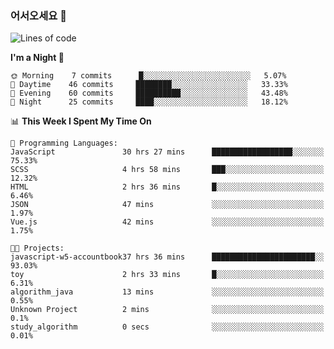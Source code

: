 ### 어서오세요 👋

<!--START_SECTION:waka-->
![Lines of code](https://img.shields.io/badge/From%20Hello%20World%20I%27ve%20Written-5.3%20million%20lines%20of%20code-blue)

**I'm a Night 🦉** 

```text
🌞 Morning    7 commits      █░░░░░░░░░░░░░░░░░░░░░░░░   5.07% 
🌆 Daytime    46 commits     ████████░░░░░░░░░░░░░░░░░   33.33% 
🌃 Evening    60 commits     ██████████░░░░░░░░░░░░░░░   43.48% 
🌙 Night      25 commits     ████░░░░░░░░░░░░░░░░░░░░░   18.12%

```


📊 **This Week I Spent My Time On** 

```text
💬 Programming Languages: 
JavaScript               30 hrs 27 mins      ██████████████████░░░░░░░   75.33% 
SCSS                     4 hrs 58 mins       ███░░░░░░░░░░░░░░░░░░░░░░   12.32% 
HTML                     2 hrs 36 mins       █░░░░░░░░░░░░░░░░░░░░░░░░   6.46% 
JSON                     47 mins             ░░░░░░░░░░░░░░░░░░░░░░░░░   1.97% 
Vue.js                   42 mins             ░░░░░░░░░░░░░░░░░░░░░░░░░   1.75%

🐱‍💻 Projects: 
javascript-w5-accountbook37 hrs 36 mins      ███████████████████████░░   93.03% 
toy                      2 hrs 33 mins       █░░░░░░░░░░░░░░░░░░░░░░░░   6.31% 
algorithm_java           13 mins             ░░░░░░░░░░░░░░░░░░░░░░░░░   0.55% 
Unknown Project          2 mins              ░░░░░░░░░░░░░░░░░░░░░░░░░   0.1% 
study_algorithm          0 secs              ░░░░░░░░░░░░░░░░░░░░░░░░░   0.01%

```


<!--END_SECTION:waka-->
